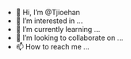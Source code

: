 - 👋 Hi, I’m @Tjioehan
- 👀 I’m interested in ...
- 🌱 I’m currently learning ...
- 💞️ I’m looking to collaborate on ...
- 📫 How to reach me ...

<!---
Tjioehan/Tjioehan is a ✨ special ✨ repository because its `README.md` (this file) appears on your GitHub profile.
You can click the Preview link to take a look at your changes.
--->
